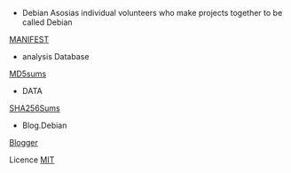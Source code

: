 * Debian
 Asosias individual volunteers who make projects together to be called Debian

 [MANIFEST](https://Debian.org/manifest)

* analysis Database 

 [MD5sums](https://Debian.org/MD5sums)

* DATA

[SHA256Sums](https://Debian.org/SHA256Sums)

* Blog.Debian

[Blogger](https://Debian.org/Blog)

Licence 
[MIT](https://creativecommon.org/MIT)
